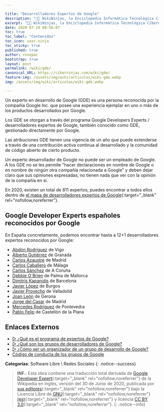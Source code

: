 ```yaml
---

title: "Desarrolladores Expertos de Google"
description: "👨‍💻 WikiNinjas, la Enciclopedia Informática Tecnológica Ciberninjas: El reconocimiento GDE como experto desarrollador en tecnología de Google, demuestra que una persona posee la experiencia necesaria en una tecnología concreta como para ser reconocida por la propia compañía."
excerpt: "👨‍💻 WikiNinjas, la Enciclopedia Informática Tecnológica Ciberninjas: El reconocimiento GDE como experto desarrollador en tecnología de Google, demuestra que una persona posee la experiencia necesaria en una tecnología concreta como para ser reconocida por la propia compañía."
date: 2020-07-29 08:56:07
toc: true
toc_label: "Contenidos"
toc_icon: user-ninja
toc_sticky: true
published: true
author: rosepac
bootstrap: true
layout: post
permalink: /wiki/gde/
canonical_URL: https://ciberninjas.com/wiki/gde/
feature-img: /assets/img/wiki/articulos/wiki-gde.webp
img: /assets/img/wiki/articulos/wiki-gde.webp

---
```


Un experto en desarrollo de Google (GDE) es una persona reconocida por la compañía Google Inc. que posee una experiencia ejemplar en uno o más de los productos desarrollados por Google.

Los GDE se otorgan a través del programa Google Developers Experts / desarrolladores expertos de Google, también conocido como GDE, gestionado directamente por Google.

Las atribuciones GDE tienen una vigencia de un año que puede extenderse a través de una contribución activa continua al desarrollado y la comunidad de código abierto de cierto producto.

Un experto desarrollador de Google no puede ser un empleado de Google. A los GDE no se les permite "hacer declaraciones en nombre de Google o en nombre de ningún otra compañía relacionada a Google" y deben dejar claro que sus opiniones expresadas, no tienen nada que ver con la opinión de la compañía en sí.

En 2020, existen un total de 811 expertos, puedes encontrar a todos ellos dentro de [el mapa de desarrolladores expertos de Google](https://developers.google.com/community/experts/directory){:target="_blank" rel="nofollow,noreferrer"}.

## **Google Developer Experts españoles reconocidos por Google**

En España concretamente, podemos encontrar hasta a 12+1 desarrolladores expertos reconocidos por Google:

- [Abdón Rodríguez](https://ciberninjas.com/gde-tecnologias-web-abdon-rodriguez/) de Vigo
- [Alberto Gutiérrez](https://ciberninjas.com/gde-google-cloud-alberto-gutierrez/) de Granada
- [Carlos Azaustre](https://ciberninjas.com/gde-tecnologias-web-carlos-azaustre/) de Madrid
- [Carlos Caballero](https://ciberninjas.com/gde-angular-carlos-caballero/) de Málaga
- [Carlos Sánchez](https://ciberninjas.com/gde-google-cloud-carlos-sanchez/) de A Coruña
- [Debbie O´Brien](https://ciberninjas.com/gde-tecnologias-web-debbie-obrien/) de Palma de Mallorca
- [Dimitris Kapanidis](https://ciberninjas.com/gde-google-cloud-dimitris-kapanidis/) de Barcelona
- [Javier López](https://ciberninjas.com/gde-google-cloud-javier-lopez/) de Burgos
- [Javier Provecho](https://ciberninjas.com/gde-google-cloud-javier-provecho/) de Valladolid
- [Joan León](https://ciberninjas.com/gde-tecnologias-web-joan-leon/) de Gerona
- [Jorge del Casar](https://ciberninjas.com/gde-tecnologias-web-jorge-del-casar/) de Madrid
- [Mercedes Rodríguez](https://ciberninjas.com/gde-asistente-mercedes-rodriguez/) de Pontevedra
- [Pablo Felip](https://ciberninjas.com/gde-g-suite-pablo-felip/) de Castellón de la Plana

## **Enlaces Externos**

- [▷ ¿Qué es el programa de expertos de Google?](https://ciberninjas.com/expertos-google/)
- [▷ ¿Qué son los grupos de desarrolladores de Google?](https://ciberninjas.com/gdg-grupos-desarrollo-google/)
- [▷ ¿Cómo ser un organizador de un grupo de desarrollo de Google?](https://ciberninjas.com/gdg-organizadores-grupos/)
- [Código de conducta de los grupos de Google](https://ciberninjas.com/gdg-codigo-conducta/)

**Categorías**: Software Libre \ Redes Sociales
{: .notice--success}

> **INF.**: Esta obra contiene una traducción total derivada de [Google Developer Expert](https://en.wikipedia.org/wiki/Google_Developer_Expert){:target="_blank" rel="nofollow,noreferrer"} de la Wikipedia en inglés, versión del 30 de Junio de 2020, publicada por [sus editores](https://en.wikipedia.org/w/index.php?title=Google_Developer_Expert&action=history){:target="_blank" rel="nofollow,noreferrer"} bajo la Licencia Libre de [GNU](http://www.gnu.org/licenses/licenses.html#GPL){:target="_blank" rel="nofollow,noreferrer"} [(es)](https://es.wikipedia.org/wiki/Wikipedia:Traducci%C3%B3n_no_oficial_de_la_Licencia_de_documentaci%C3%B3n_libre_de_GNU){:target="_blank" rel="nofollow,noreferrer"} y licencia [CC BY 3.0](https://creativecommons.org/licenses/by-sa/3.0/deed.es){:target="_blank" rel="nofollow,noreferrer"}.
{: .notice--info}